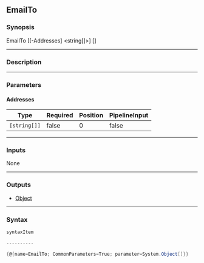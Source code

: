 EmailTo
-------

### Synopsis

EmailTo [[-Addresses] <string[]>] [<CommonParameters>]

---

### Description

---

### Parameters
#### **Addresses**

|Type        |Required|Position|PipelineInput|
|------------|--------|--------|-------------|
|`[string[]]`|false   |0       |false        |

---

### Inputs
None

---

### Outputs
* [Object](https://learn.microsoft.com/en-us/dotnet/api/System.Object)

---

### Syntax
```PowerShell
syntaxItem
```
```PowerShell
----------
```
```PowerShell
{@{name=EmailTo; CommonParameters=True; parameter=System.Object[]}}
```
